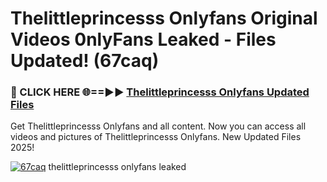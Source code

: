 # Thelittleprincesss Onlyfans Original Videos 0nlyFans Leaked - Files Updated! (67caq)

<h3>🔴 CLICK HERE 🌐==►► <a href="https://tinyurl.com/2wckxsce" rel="nofollow">Thelittleprincesss Onlyfans Updated Files</a></h3>

Get Thelittleprincesss Onlyfans and all content. Now you can access all videos and pictures of Thelittleprincesss Onlyfans. New Updated Files 2025!

[![67caq](https://i.imgur.com/AFduVYN.gif)](https://tinyurl.com/2wckxsce)
thelittleprincesss onlyfans leaked